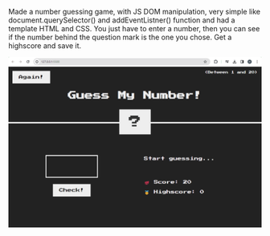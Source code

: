 Made a number guessing game, with JS DOM manipulation, very simple like document.querySelector() and addEventListner() function and had a template HTML and CSS.
You just have to enter a number, then you can see if the number behind the question mark is the one you chose.
Get a highscore and save it.

![Video Walkthrough](./guessNumber.gif)
